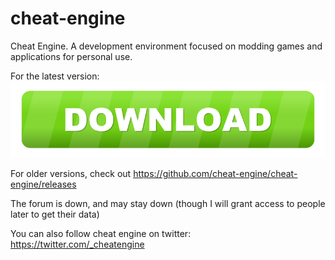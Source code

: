 # cheat-engine
Cheat Engine. A development environment focused on modding games and applications for personal use.


For the latest version:
[![Recent CE Download](./molumen-download-button-1-800px.png)](https://github.com/cheat-engine/cheat-engine/releases/download/6.6/CheatEngine66.exe)

For older versions, check out https://github.com/cheat-engine/cheat-engine/releases


The forum is down, and may stay down (though I will grant access to people later to get their data)

You can also follow cheat engine on twitter: https://twitter.com/_cheatengine
